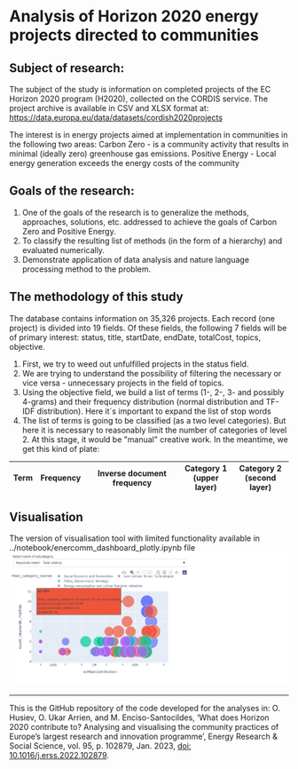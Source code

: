 # Analysis of Horizon 2020 energy projects directed to communities

## Subject of research:
The subject of the study is information on completed projects of the EC Horizon 2020 program (H2020), collected on the CORDIS service. 
The project archive is available in CSV and XLSX format at: https://data.europa.eu/data/datasets/cordish2020projects

The interest is in energy projects aimed at implementation in communities in the following two areas:
Carbon Zero - is a community activity that results in minimal (ideally zero) greenhouse gas emissions.
Positive Energy - Local energy generation exceeds the energy costs of the community

## Goals of the research:
1.	One of the goals of the research is to generalize the methods, approaches, solutions, etc. addressed to achieve the goals of Carbon Zero and Positive Energy. 
2.	To classify the resulting list of methods (in the form of a hierarchy) and evaluated numerically.
3.	Demonstrate application of data analysis and nature language processing method to the problem.

## The methodology of this study
The database contains information on 35,326 projects. Each record (one project) is divided into 19 fields. Of these fields, the following 7 fields will be of primary interest: status, title, startDate, endDate, totalCost, topics, objective.
1.	First, we try to weed out unfulfilled projects in the status field.
2.	We are trying to understand the possibility of filtering the necessary or vice versa - unnecessary projects in the field of topics.
3.	Using the objective field, we build a list of terms (1-, 2-, 3- and possibly 4-grams) and their frequency distribution (normal distribution and TF-IDF distribution). Here it´s important to expand the list of stop words
4.	The list of terms is going to be classified (as a two level categories). But here it is necessary to reasonably limit the number of categories of level 2. At this stage, it would be "manual" creative work. In the meantime, we get this kind of plate:

| Term |	Frequency |	Inverse document frequency|	Category 1 <br /> (upper layer)	| Category 2 <br /> (second layer) |
| :----: | :--------------------: | :------------------: | :--------------------------------: | :-------------------------------: |			

## Visualisation 
The version of visualisation tool with limited functionality available in ../notebook/enercomm_dashboard_plotly.ipynb file
![newplot2](https://github.com/ohusiev/enercomm_h2020_categorisation/blob/1c8b19f40546a1e7d0ec7faf77e6c0dd09c3d25f/docs/newplot1.png)

----

This is the GitHub repository of the code developed for the analyses in:
O. Husiev, O. Ukar Arrien, and M. Enciso-Santocildes, ‘What does Horizon 2020 contribute to? Analysing and visualising the community practices of Europe’s largest research and innovation programme’, Energy Research & Social Science, vol. 95, p. 102879, Jan. 2023, [doi: 10.1016/j.erss.2022.102879](https://doi.org/10.1016/j.erss.2022.102879).
